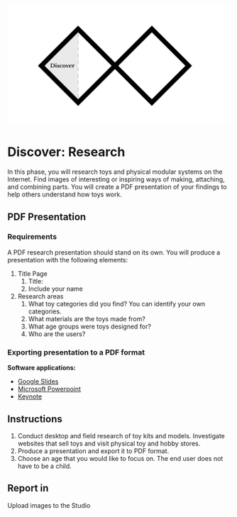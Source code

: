 ![Double Diamond Discover Phase graphic](/assets/dd-process-discover-1200px@2x.png)

# Discover: Research

In this phase, you will research toys and physical modular systems on the Internet. Find images of interesting or inspiring ways of making, attaching, and combining parts. You will create a PDF presentation of your findings to help others understand how toys work.

## PDF Presentation

### Requirements

A PDF research presentation should stand on its own. You will produce a presentation with the following elements:

1. Title Page
   1. Title: 
   2. Include your name 
2. Research areas
   1. What toy categories did you find? You can identify your own categories.
   2. What materials are the toys made from?
   3. What age groups were toys designed for?
   4. Who are the users?

### Exporting presentation to a PDF format

**Software applications:**

* [Google Slides](https://www.youtube.com/watch?v=D1WhvsQeY6w)
* [Microsoft Powerpoint](https://support.office.com/en-US/article/Save-PowerPoint-presentations-as-PDF-files-9B5C786B-9C6E-4FE6-81F6-9372F77C47C8)
* [Keynote](https://www.youtube.com/watch?v=AkWqdqOUUjk)

## Instructions

1. Conduct desktop and field research of toy kits and models. Investigate websites that sell toys and visit physical toy and hobby stores.
2. Produce a presentation and export it to PDF format.
3. Choose an age that you would like to focus on. The end user does not have to be a child.

## Report in

Upload images to the Studio

